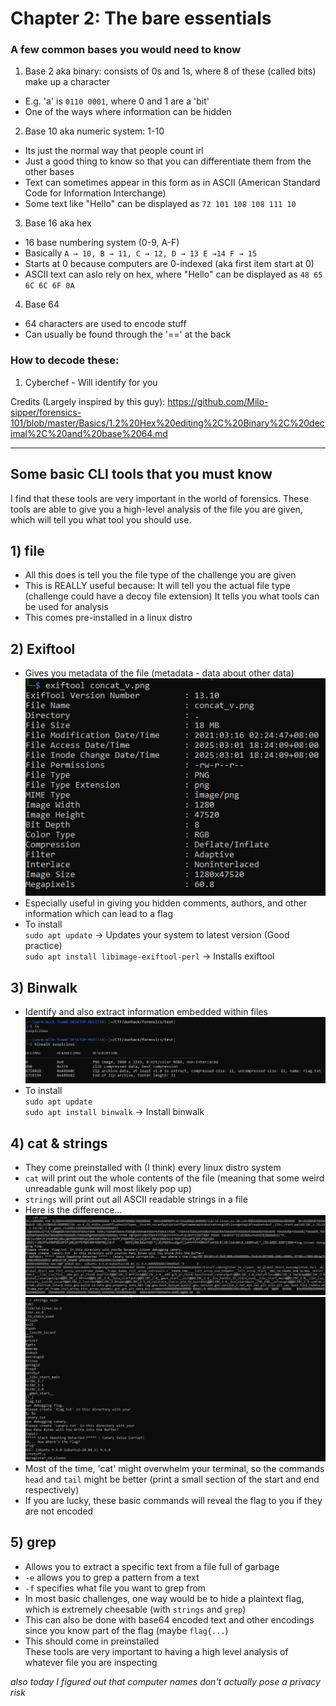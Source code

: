 # Chapter 2: The bare essentials #
### A few common bases you would need to know ###
1) Base 2 aka binary: consists of 0s and 1s, where 8 of these (called bits) make up a character
- E.g. 'a' is `0110 0001`, where 0 and 1 are a 'bit'
- One of the ways where information can be hidden

2) Base 10 aka numeric system: 1-10
- Its just the normal way that people count irl
- Just a good thing to know so that you can differentiate them from the other bases
- Text can sometimes appear in this form as in ASCII (American Standard Code for Information Interchange)
- Some text like "Hello" can be displayed as `72 101 108 108 111 10`

3) Base 16 aka hex
- 16 base numbering system (0-9, A-F)
- Basically `A → 10, B → 11, C → 12, D → 13 E →14 F → 15`
- Starts at 0 because computers are 0-indexed (aka first item start at 0)
- ASCII text can aslo rely on hex, where "Hello" can be displayed as `48 65 6C 6C 6F 0A`

4) Base 64
- 64 characters are used to encode stuff
- Can usually be found through the '==' at the back

### How to decode these:
1) Cyberchef - Will identify for you

Credits (Largely inspired by this guy): <https://github.com/Milo-sipper/forensics-101/blob/master/Basics/1.2%20Hex%20editing%2C%20Binary%2C%20decimal%2C%20and%20base%2064.md>

--- 

## Some basic CLI tools that you must know
I find that these tools are very important in the world of forensics. These tools are able to give you a high-level analysis of the file you are given, which will tell you what tool you should use.
## 1)  file ##
- All this does is tell you the file type of the challenge you are given
- This is REALLY useful because: 
    It will tell you the actual file type (challenge could have a decoy file extension)
    It tells you what tools can be used for analysis
- This comes pre-installed in a linux distro
## 2)  Exiftool ## 
- Gives you metadata of the file (metadata - data about other data)   
    ![alt text](../images/image.png)   
- Especially useful in giving you hidden comments, authors, and other information which can lead to a flag
- To install  
`sudo apt update` -> Updates your system to latest version (Good practice)   
`sudo apt install libimage-exiftool-perl` -> Installs exiftool
## 3)  Binwalk ##
- Identify and also extract information embedded within files
![alt text](../images/image-1.png)
- To install  
`sudo apt update`  
`sudo apt install binwalk` -> Install binwalk    
## 4) cat & strings ##
- They come preinstalled with (I think) every linux distro system
- `cat` will print out the whole contents of the file (meaning that some weird unreadable gunk will most likely pop up) 
- `strings` will print out all ASCII readable strings in a file 
- Here is the difference...  
![alt text](../images/image-5.png)   
![alt text](../images/image-6.png)   
- Most of the time, 'cat' might overwhelm your terminal, so the commands `head` and `tail` might be better (print a small section of the start and end respectively)
- If you are lucky, these basic commands will reveal the flag to you if they are not encoded

## 5) grep 
- Allows you to extract a specific text from a file full of garbage  
- `-e` allows you to grep a pattern from a text
- `-f` specifies what file you want to grep from
- In most basic challenges, one way would be to hide a plaintext flag, which is extremely cheesable (with `strings` and `grep`)
- This can also be done with base64 encoded text and other encodings since you know part of the flag (maybe `flag{...`)
- This should come in preinstalled  
These tools are very important to having a high level analysis of whatever file you are inspecting   
   
      
         
            

*also today I figured out that computer names don't actually pose a privacy risk*
